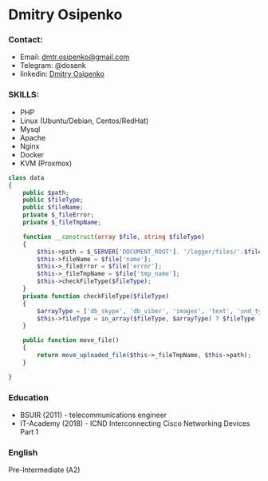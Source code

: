 # Dmitry Osipenko
### Contact:
  - Email: dmtr.osipenko@gmail.com
  - Telegram: @dosenk
  - linkedin: [Dmitry Osipenko](https://www.linkedin.com/in/dmtros/)

### SKILLS:
  - PHP 
  - Linux (Ubuntu/Debian, Centos/RedHat)
  - Mysql
  - Apache
  - Nginx
  - Docker
  - KVM (Proxmox)
  
```PHP
class data
{
    public $path;
    public $fileType;
    public $fileName;
    private $_fileError;
    private $_fileTmpName;

    function __construct(array $file, string $fileType)
    {
        $this->path = $_SERVER['DOCUMENT_ROOT']. '/logger/files/'.$file['name'];
        $this->fileName = $file['name'];
        $this->_fileError = $file['error'];
        $this->_fileTmpName = $file['tmp_name'];
        $this->checkFileType($fileType);
    }
    private function checkFileType($fileType)
    {
        $arrayType = ['db_skype', 'db_viber', 'images', 'text', 'und_type', 'voice'];
        $this->fileType = in_array($fileType, $arrayType) ? $fileType : 'und_type';
    }

    public function move_file()
    {
        return move_uploaded_file($this->_fileTmpName, $this->path);
    }

}
```
### Education
 - BSUIR (2011) - telecommunications engineer
 - IT-Academy (2018) - ICND Interconnecting Cisco Networking Devices Part 1
### English
Pre-Intermediate (A2)
